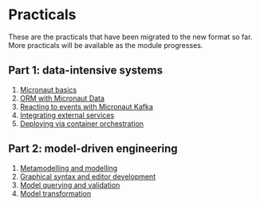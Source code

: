 # Practicals

These are the practicals that have been migrated to the new format so far.
More practicals will be available as the module progresses.

## Part 1: data-intensive systems

1. [Micronaut basics](practicals/01-micronaut-basics.md)
1. [ORM with Micronaut Data](practicals/02-micronaut-data.md)
1. [Reacting to events with Micronaut Kafka](practicals/03-micronaut-kafka.md)
1. [Integrating external services](practicals/04-service-integration.md)
1. [Deploying via container orchestration](practicals/05-container-orchestration.md)

## Part 2: model-driven engineering

1. [Metamodelling and modelling](practicals/modelling-and-metamodelling/index.md)
1. [Graphical syntax and editor development](practicals/graphical-syntax-and-editor-development/index.md)
1. [Model querying and validation](practicals/model-querying-and-validation/index.md)
1. [Model transformation](practicals/model-transformation/index.md)
